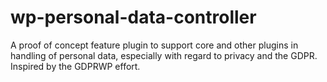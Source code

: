 # wp-personal-data-controller
A proof of concept feature plugin to support core and other plugins in handling of personal data, especially with regard to privacy and the GDPR. Inspired by the GDPRWP effort.
